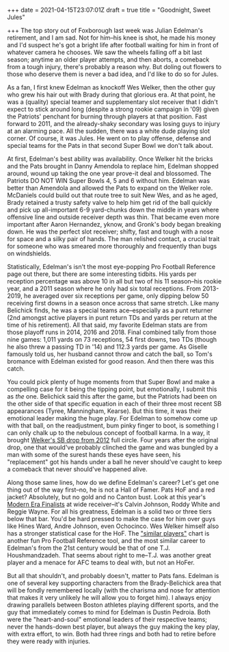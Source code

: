 +++
date = 2021-04-15T23:07:01Z
draft = true
title = "Goodnight, Sweet Jules"

+++
The top story out of Foxborough last week was Julian Edelman's retirement, and I am sad. Not for him–his knee is shot, he made his money and I'd suspect he's got a bright life after football waiting for him in front of whatever camera he chooses. We saw the wheels falling off a bit last season; anytime an older player attempts, and then aborts, a comeback from a tough injury, there's probably a reason why. But doling out flowers to those who deserve them is never a bad idea, and I'd like to do so for Jules.

As a fan, I first knew Edelman as knockoff Wes Welker, then the other guy who grew his hair out with Brady during that glorious era. At that point, he was a (quality) special teamer and supplementary slot receiver that I didn't expect to stick around long (despite a strong rookie campaign in '09) given the Patriots' penchant for burning through players at that position. Fast forward to 2011, and the already-shaky secondary was losing guys to injury at an alarming pace. All the sudden, there was a white dude playing slot corner. Of course, it was Jules. He went on to play offense, defense and special teams for the Pats in that second Super Bowl we don't talk about.

At first, Edelman's best ability was availability. Once Welker hit the bricks and the Pats brought in Danny Amendola to replace him, Edelman shopped around, wound up taking the one year prove-it deal and blossomed. The Patriots DO NOT WIN Super Bowls 4, 5 and 6 without him. Edelman was better than Amendola and allowed the Pats to expand on the Welker role. McDaniels could build out that route tree to suit New Wes, and as he aged, Brady retained a trusty safety valve to help him get rid of the ball quickly and pick up all-important 6-9 yard-chunks down the middle in years where offensive line and outside receiver depth was thin. That became even more important after Aaron Hernandez, yknow, and Gronk's body began breaking down. He was the perfect slot receiver; shifty, fast and tough with a nose for space and a silky pair of hands. The man relished contact, a crucial trait for someone who was smeared more thoroughly and frequently than bugs on windshields.

Statistically, Edelman's isn't the most eye-popping Pro Football Reference page out there, but there are some interesting tidbits. His yards per reception percentage was above 10 in all but two of his 11 season–his rookie year, and a 2011 season where he only had six total receptions. From 2013-2019, he averaged over six receptions per game, only dipping below 50 receiving first downs in a season once across that same stretch. Like many Belichick finds, he was a special teams ace–especially as a punt returner (2nd amongst active players in punt return TDs and yards per return at the time of his retirement). All that said, my favorite Edelman stats are from those playoff runs in 2014, 2016 and 2018. Final combined tally from those nine games: 1,011 yards on 73 receptions, 54 first downs, two TDs (though he also threw a passing TD in '14) and 112.3 yards per game. As Giselle famously told us, her husband cannot throw and catch the ball, so Tom's bromance with Edelman existed for good reason. And then there was this catch. 

You could pick plenty of huge moments from that Super Bowl and make a compelling case for it being the tipping point, but emotionally, I submit this as _the_ one. Belichick said this after the game, but the Patriots had been on the other side of that specific equation in each of their three most recent SB appearances (Tyree, Manningham, Kearse). But this time, it was their emotional leader making the huge play. For Edelman to somehow come up with that ball, on the readjustment, bum pinky finger to boot, is something I can only chalk up to the nebulous concept of football karma. In a way, it brought [Welker's SB drop from 2012](https://www.youtube.com/watch?v=pT6XziIQ5RI) full circle. Four years after the original drop, one that would've probably clinched the game and was bungled by a man with some of the surest hands these eyes have seen, his "replacement" got his hands under a ball he never should've caught to keep a comeback that never should've happened alive. 

Along those same lines, how do we define Edelman's career? Let's get one thing out of the way first–no, he is not a Hall of Famer. Pats HoF and a red jacket? Absolutely, but no gold and no Canton bust. Look at this year's [Modern Era Finalists](https://www.profootballhof.com/15-modern-era-player-finalists-announced-for-hofs-class-of-2021/) at wide receiver–it's Calvin Johnson, Roddy White and Reggie Wayne. For all his greatness, Edelman is a solid two or three tiers below that bar. You'd be hard pressed to make the case for him over guys like Hines Ward, Andre Johnson, even Ochocinco. Wes Welker himself also has a stronger statistical case for the HoF. The ["similar players"](https://www.pro-football-reference.com/players/E/EdelJu00.htm) chart is another fun Pro Football Reference tool, and the most similar career to Edelman's from the 21st century would be that of one T.J. Houshmandzadeh. That seems about right to me–T.J. was another great player and a menace for AFC teams to deal with, but not an HoFer. 

But all that shouldn't, and probably doesn't, matter to Pats fans. Edelman is one of several key supporting characters from the Brady-Belichick area that will be fondly remembered locally (with the charisma and nose for attention that makes it very unlikely he will allow you to forget him). I always enjoy drawing parallels between Boston athletes playing different sports, and the guy that immediately comes to mind for Edelman is Dustin Pedroia. Both were the "heart-and-soul" emotional leaders of their respective teams; never the hands-down best player, but always the guy making the key play, with extra effort, to win. Both had three rings and both had to retire before they were ready with injuries. 